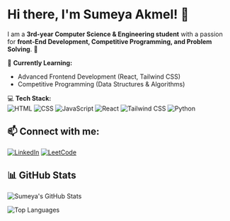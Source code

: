 # Hi there, I'm Sumeya Akmel! 👋

I am a **3rd-year Computer Science & Engineering student** with a passion for **front-End Development, Competitive Programming, and Problem Solving**. 🚀 

🌱 **Currently Learning:**  
- Advanced Frontend Development (React, Tailwind CSS)  
- Competitive Programming (Data Structures & Algorithms)  

💻 **Tech Stack:**  
![HTML](https://img.shields.io/badge/-HTML-orange?style=flat-square&logo=html5)
![CSS](https://img.shields.io/badge/-CSS-blue?style=flat-square&logo=css3)
![JavaScript](https://img.shields.io/badge/-JavaScript-yellow?style=flat-square&logo=javascript)
![React](https://img.shields.io/badge/-React-blue?style=flat-square&logo=react)
![Tailwind CSS](https://img.shields.io/badge/-TailwindCSS-blue?style=flat-square&logo=tailwindcss)
![Python](https://img.shields.io/badge/-Python-blue?style=flat-square&logo=python)

## 📫 Connect with me:
[![LinkedIn](https://img.shields.io/badge/LinkedIn-0A66C2?style=for-the-badge&logo=linkedin&logoColor=white)](https://www.linkedin.com/in/sumeya-akmel/)
[![LeetCode](https://img.shields.io/badge/-LeetCode-orange?style=flat-square&logo=leetcode)](https://leetcode.com/u/Ayemus/)

## 📊 GitHub Stats  

![Sumeya's GitHub Stats](https://github-readme-stats.vercel.app/api?username=sumeya-ak&show_icons=true&theme=dark&border_radius=10)  

![Top Languages](https://github-readme-stats.vercel.app/api/top-langs/?username=sumeya-ak&layout=compact&theme=dark&border_radius=10)

